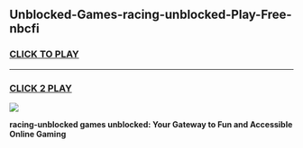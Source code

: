 
## Unblocked-Games-racing-unblocked-Play-Free-nbcfi
<h3>
<a href="https://premium76.site?title=racing-unblocked&ref=18A1">CLICK TO PLAY</a></h3>
<hr>

<h3>
<a href="https://premium76.site?title=racing-unblocked&ref=18A1">CLICK 2 PLAY</a>
  
</h3>

<a href="https://premium76.site?title=racing-unblocked&ref=18A1"><img src="https://clearcache.store/games.png"></a>


**racing-unblocked games unblocked: Your Gateway to Fun and Accessible Online Gaming**
